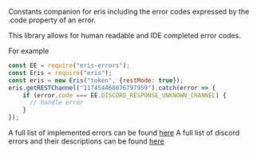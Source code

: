Constants companion for eris including the error codes expressed by the .code property of an error.

This library allows for human readable and IDE completed error codes.

For example

```js
const EE = require("eris-errors");
const Eris = require("eris");
const eris = new Eris("token", {restMode: true});
eris.getRESTChannel("117454468076797959").catch(error => {
    if (error.code === EE.DISCORD_RESPONSE_UNKNOWN_CHANNEL) {
      // handle error
    }
});
```

A full list of implemented errors can be found [here](https://github.com/macdja38/eris-errors/blob/master/errors.js)
A full list of discord errors and their descriptions can be found [here](https://discordapp.com/developers/docs/topics/response-codes)